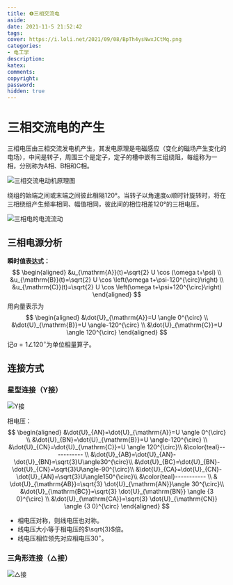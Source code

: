 ```yaml
---
title: ❹三相交流电
aside: 
date: 2021-11-5 21:52:42
tags:
cover: https://i.loli.net/2021/09/08/BpTh4ysNwxJCtMq.png
categories:
- 电工学
description:
katex:
comments:
copyright:
password:
hidden: true
---
```


# 三相交流电的产生

三相电压由三相交流发电机产生，其发电原理是电磁感应（变化的磁场产生变化的电场），中间是转子，周围三个是定子，定子的槽中嵌有三组绕阻，每组称为一相，分别称为A相、B相和C相。

![三相交流电动机原理图](https://i.loli.net/2021/11/05/DP81OZKwUsLJi5y.gif)

绕组的始端之间或末端之间彼此相隔120°。当转子以角速度ω顺时针旋转时，将在三相绕组产生频率相同、幅值相同，彼此间的相位相差120°的三相电压。



![三相电的电流流动](https://i.loli.net/2021/11/05/vfJANmagqh73R64.gif)

## 三相电源分析

**瞬时值表达式：**
$$
\begin{aligned}
&u_{\mathrm{A}}(t)=\sqrt{2} U \cos (\omega t+\psi) \\
&u_{\mathrm{B}}(t)=\sqrt{2} U \cos \left(\omega t+\psi-120^{\circ}\right) \\
&u_{\mathrm{C}}(t)=\sqrt{2} U \cos \left(\omega t+\psi+120^{\circ}\right)
\end{aligned}
$$
用向量表示为
$$
\begin{aligned}
&\dot{U}_{\mathrm{A}}=U \angle 0^{\circ} \\
&\dot{U}_{\mathrm{B}}=U \angle-120^{\circ} \\
&\dot{U}_{\mathrm{C}}=U \angle 120^{\circ}
\end{aligned}
$$
记$a=1\angle120^{\circ}$为单位相量算子。

## 连接方式

### 星型连接（Y接）

![Y接](../../../../images/blogimage/raw/master/image-20211105221016554.png)

相电压：
$$
\begin{aligned}
&\dot{U}_{AN}=\dot{U}_{\mathrm{A}}=U \angle 0^{\circ} \\
&\dot{U}_{BN}=\dot{U}_{\mathrm{B}}=U \angle-120^{\circ} \\
&\dot{U}_{CN}=\dot{U}_{\mathrm{C}}=U \angle 120^{\circ}\\
&\color{teal}----------- \\
&\dot{U}_{AB}=\dot{U}_{AN}-\dot{U}_{BN}=\sqrt{3}U\angle30^{\circ}\\
&\dot{U}_{BC}=\dot{U}_{BN}-\dot{U}_{CN}=\sqrt{3}U\angle-90^{\circ}\\
&\dot{U}_{CA}=\dot{U}_{CN}-\dot{U}_{AN}=\sqrt{3}U\angle150^{\circ}\\
&\color{teal}----------- \\
& \dot{U}_{\mathrm{AB}}=\sqrt{3} \dot{U}_{\mathrm{AN}}\angle 30^{\circ}\\
&\dot{U}_{\mathrm{BC}}=\sqrt{3} \dot{U}_{\mathrm{BN}} \angle {3 0}^{\circ} \\
&\dot{U}_{\mathrm{CA}}=\sqrt{3} \dot{U}_{\mathrm{CN}} \angle {3 0}^{\circ}
\end{aligned}
$$

* 相电压对称，则线电压也对称。
* 线电压大小等于相电压的$\sqrt{3}$倍。
* 线电压相位领先对应相电压$30^{\circ}$。

### 三角形连接（△接）

![△接](../../../../images/blogimage/raw/master/image-20211105222221291.png)

